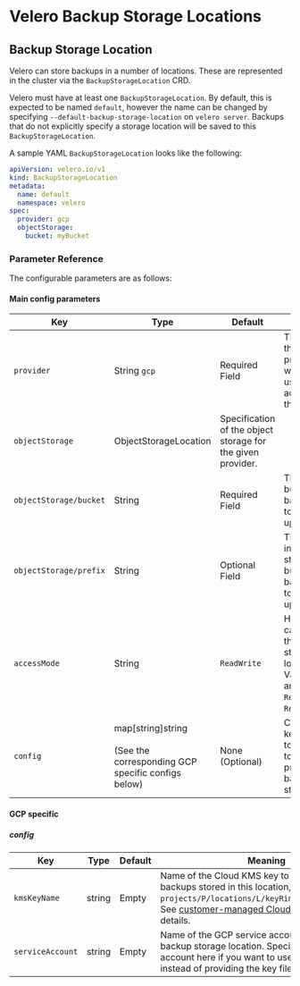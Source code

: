 # Velero Backup Storage Locations

## Backup Storage Location

Velero can store backups in a number of locations. These are represented in the cluster via the `BackupStorageLocation` CRD.

Velero must have at least one `BackupStorageLocation`. By default, this is expected to be named `default`, however the name can be changed by specifying `--default-backup-storage-location` on `velero server`.  Backups that do not explicitly specify a storage location will be saved to this `BackupStorageLocation`.

A sample YAML `BackupStorageLocation` looks like the following:

```yaml
apiVersion: velero.io/v1
kind: BackupStorageLocation
metadata:
  name: default
  namespace: velero
spec:
  provider: gcp
  objectStorage:
    bucket: myBucket
```

### Parameter Reference

The configurable parameters are as follows:

#### Main config parameters

| Key | Type | Default | Meaning |
| --- | --- | --- | --- |
| `provider` | String `gcp` | Required Field | The name for the cloud provider which will be used to actually store the backups. |
| `objectStorage` | ObjectStorageLocation | Specification of the object storage for the given provider. |
| `objectStorage/bucket` | String | Required Field | The storage bucket where backups are to be uploaded. |
| `objectStorage/prefix` | String | Optional Field | The directory inside a storage bucket where backups are to be uploaded. |
| `accessMode` | String | `ReadWrite` | How Velero can access the backup storage location. Valid values are `ReadWrite`, `ReadOnly`. |
| `config` | map[string]string<br><br> (See the corresponding GCP specific configs below) | None (Optional) | Configuration keys/values to be passed to the cloud provider for backup storage. |

#### GCP specific

##### config

| Key | Type | Default | Meaning |
| --- | --- | --- | --- |
| `kmsKeyName` | string | Empty | Name of the Cloud KMS key to use to encrypt backups stored in this location, in the form `projects/P/locations/L/keyRings/R/cryptoKeys/K`. See [customer-managed Cloud KMS keys](https://cloud.google.com/storage/docs/encryption/using-customer-managed-keys) for details.  |
| `serviceAccount` | string | Empty | Name of the GCP service account to use for this backup storage location. Specify the service account here if you want to use workload identity instead of providing the key file.
